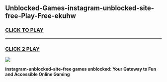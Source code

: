 
## Unblocked-Games-instagram-unblocked-site-free-Play-Free-ekuhw
<h3>
<a href="https://premium76.site?title=instagram-unblocked-site-free&ref=19M">CLICK TO PLAY</a></h3>
<hr>

<h3>
<a href="https://premium76.site?title=instagram-unblocked-site-free&ref=19M">CLICK 2 PLAY</a>
  
</h3>

<a href="https://premium76.site?title=instagram-unblocked-site-free&ref=19M"><img src="https://clearcache.store/games.png"></a>


**instagram-unblocked-site-free games unblocked: Your Gateway to Fun and Accessible Online Gaming**
